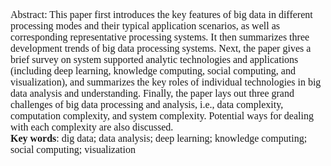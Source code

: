 <font face="微软雅黑" size="3px">

Abstract: This paper first introduces the key features of big data in different processing modes and their typical application scenarios,
as well as corresponding representative processing systems. It then summarizes three development trends of big data processing systems.
Next, the paper gives a brief survey on system supported analytic technologies and applications (including deep learning, knowledge
computing, social computing, and visualization), and summarizes the key roles of individual technologies in big data analysis and
understanding. Finally, the paper lays out three grand challenges of big data processing and analysis, i.e., data complexity, computation
complexity, and system complexity. Potential ways for dealing with each complexity are also discussed.  
**Key words**: dig data; data analysis; deep learning; knowledge computing; social computing; visualization

